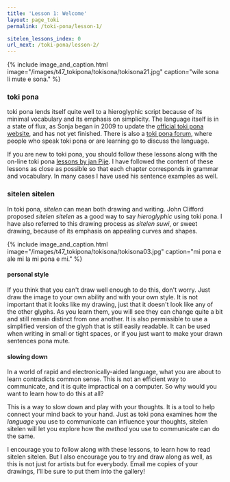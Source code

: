 ```yaml
---
title: 'Lesson 1: Welcome'
layout: page_toki
permalink: /toki-pona/lesson-1/

sitelen_lessons_index: 0
url_next: /toki-pona/lesson-2/ 
---
```


{% include image_and_caption.html image="/images/t47_tokipona/tokisona/tokisona21.jpg" caption="wile sona li mute e sona." %}

### toki pona

toki pona lends itself quite well to a hieroglyphic script because of its minimal vocabulary and its emphasis on simplicity. The language itself is in a state of flux, as Sonja began in 2009 to update the [official toki pona website](http://tokipona.org/), and has not yet finished. There is also a [toki pona forum](http://forums.tokipona.org/), where people who speak toki pona or are learning go to discuss the language.

If you are new to toki pona, you should follow these lessons along with the on-line toki pona [lessons by jan Pije](http://tokipona.net/tp/janpije/okamasona.php).  I have followed the content of these lessons as close as possible so that each chapter corresponds in grammar and vocabulary. In many cases I have used his sentence examples as well.

### sitelen sitelen

In toki pona, _sitelen_ can mean both drawing and writing.  John Clifford proposed _sitelen sitelen_ as a good way to say _hieroglyphic_ using toki pona.  I have also referred to this drawing process as _sitelen suwi_, or sweet drawing, because of its emphasis on appealing curves and shapes.

{% include image_and_caption.html image="/images/t47_tokipona/tokisona/tokisona03.jpg" caption="mi pona e ale mi la mi pona e mi." %}

#### personal style

If you think that you can't draw well enough to do this, don't worry. Just draw the image to your own ability and with your own style. It is not important that it looks like my drawing, just that it doesn't look like any of the other glyphs. As you learn them, you will see they can change quite a bit and still remain distinct from one another. It is also permissible to use a simplified version of the glyph that is still easily readable. It can be used when writing in small or tight spaces, or if you just want to make your drawn sentences pona mute. 


#### slowing down

In a world of rapid and electronically-aided language, what you are about to learn contradicts common sense. This is not an efficient way to communicate, and it is quite impractical on a computer. So why would you want to learn how to do this at all?

This is a way to slow down and play with your thoughts. It is a tool to help connect your mind back to your hand. Just as toki pona examines how the _language_ you use to communicate can influence your thoughts, sitelen sitelen will let you explore how the _method_ you use to communicate can do the same.

I encourage you to follow along with these lessons, to learn how to read sitelen sitelen. But I also encourage you to try and draw along as well, as this is not just for artists but for everybody.  Email me copies of your drawings, I’ll be sure to put them into the gallery!
